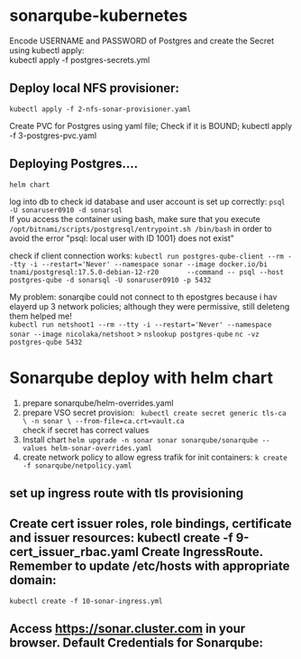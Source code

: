 # sonarqube-kubernetes

Encode USERNAME and PASSWORD of Postgres and create the Secret using kubectl apply:   
    kubectl apply -f postgres-secrets.yml  

## Deploy local NFS provisioner:
    kubectl apply -f 2-nfs-sonar-provisioner.yaml   

Create PVC for Postgres using yaml file; Check if it is BOUND;
    kubectl apply -f 3-postgres-pvc.yaml  

## Deploying Postgres....
    helm chart
log into db to check id database and user account is set up correctly:
`psql -U sonaruser0910 -d sonarsql`  
If you access the container using bash, make sure that you execute `/opt/bitnami/scripts/postgresql/entrypoint.sh /bin/bash`  in order to avoid the error "psql: local user with ID 1001} does not exist"

check if client connection works:
`kubectl run postgres-qube-client --rm --tty -i --restart='Never' --namespace sonar --image docker.io/bi
tnami/postgresql:17.5.0-debian-12-r20       --command -- psql --host postgres-qube -d sonarsql -U sonaruser0910 -p 5432`   

My problem: sonarqibe could not connect to th epostgres because i hav elayerd up 3 network policies; although they were permissive, still deleteng them helped me!   
`kubectl run netshoot1 --rm --tty -i --restart='Never' --namespace sonar --image nicolaka/netshoot` 
    > `nslookup postgres-qube`
    `nc -vz postgres-qube 5432`
    
# Sonarqube deploy with helm chart
1. prepare sonarqube/helm-overrides.yaml
2. prepare VSO secret provision:
       ``` kubectl create secret generic tls-ca \
            -n sonar \
            --from-file=ca.crt=vault.ca```   
    check if secret has correct values
3. Install chart
`helm upgrade -n sonar sonar sonarqube/sonarqube --values helm-sonar-overrides.yaml`   
4. create network policy to allow egress trafik for init containers:
    `k create -f sonarqube/netpolicy.yaml`  

## set up ingress route with tls provisioning
Create cert issuer roles, role bindings, certificate and issuer resources:
    kubectl create -f 9-cert_issuer_rbac.yaml
Create IngressRoute. Remember to update /etc/hosts with appropriate domain:
-------
    kubectl create -f 10-sonar-ingress.yml
Access https://sonar.cluster.com in your browser. Default Credentials for Sonarqube:
-------

  